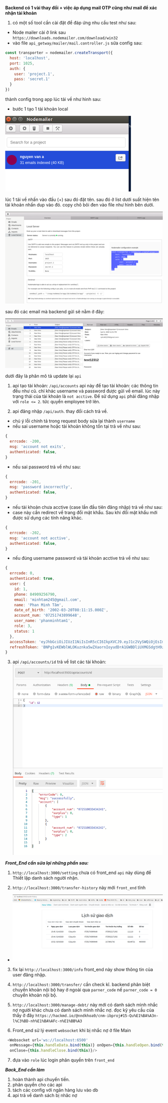 **Backend có 1 vài thay đổi + việc áp dụng mail OTP cũng như mail để xác nhận tài khoản**
1. có một số tool cần cài đặt để đáp ứng nhu cầu test như sau:
- Node mailer cài ở link sau `https://downloads.nodemailer.com/download/win32`
- vào file `api_getway/mailer/mail.controller.js` sửa config sau:
``` javascript
const transporter = nodemailer.createTransport({
  host: 'localhost',
  port: 1025,
  auth: {
    user: 'project.1',
    pass: 'secret.1'
  }
})
```
thành config trong app lúc tải về như hình sau:
- bước 1 tạo 1 tài khoản local

![hinh1](./pic_guide/mailer2.png)

lúc 1 tải về nhấn vào đấu (+) sau đó đặt tên. sau đó ở list dưới suất hiện tên tài khoản nhấn dup vào đó. copy chô bôi đen vào file như hình bên dưới.

![hinh2](./pic_guide/mailer1.png)

sau đó các email mà backend gửi sẽ nằm ở đây:

![hinh3](./pic_guide/mailer3.png)

dưới đây là phân mô tả update lại `api`

1.   api tạo tài khoản: `/api/accounts` api này để tạo tài khoản: các thông tin đều như cũ. chỉ khác username và password được gửi về email. lúc này trạng thái của tài khoản là `not acctive`. Để sử dụng `api` phải đăng nhập với `role <= 2`. tức quyền employee trở lên.


2.   api đăng nhập `/api/auth`. thay đổi cách trả về. 
-    chú ý lỗi chính tả trong request body sửa lại thành `username`
-    nếu sai username hoặc tài khoản không tồn tại trả về như sau:
``` javascript
{
  errcode: -200,
  msg: 'account not exits',
  authenticated: false,
}
```
-   nếu sai password trả về như sau:
``` javascript
{
  errcode: -201,
  msg: 'password incorrectly',
  authenticated: false,
}
```
- nếu tài khoản chưa acctive (case lần đầu tiên đăng nhập) trả về như sau:
- case này cần redirect về trang đổi mật khẩu. Sau khi đổi mật khẩu mới được sử dụng các tính năng khác.
``` javascript
{
  errcode: -202,
  msg: 'account not acctive',
  authenticated: false,
}
```

- nếu đúng username password và tài khoản acctive trả về như sau:
``` javascript
{
  errcode: 0,
  authenticated: true,
  user: {
    id: 1,
    phone: 84909256790,
    email: 'minhtam245@gmail.com',
    name: 'Phan Minh Tâm',
    date_of_birth: '2002-03-20T08:11:15.000Z',
    account_num: '07251743899648',
    user_name: 'phanminhtam1',
    role: 3,
    status: 1
  },
  accessToken: 'eyJhbGciOiJIUzI1NiIsInR5cCI6IkpXVCJ9.eyJ1c2VySWQiOjEsImlhdCI6MTU4NTg0ODMxMywiZXhwIjoxNTg1OTA4MzEzfQ.-Yx9fHaj91H8ahONeYSC10dh2RmUZd8hNGuA1Nhy2cU',
  refreshToken: 'BNPg1vKEWblWLOKuznka5wZXaornIoyudDrA1GWBDliUXMGSdgtH9zKBCzcyYN9Fymh3sVoA2j3cxTrWBl8hCxQoz5JBstme0SSq'
}
```

3.    api `/api/accounts/id` trả về list các tài khoản:
![hinh3](./pic_guide/post_man.png)

***Front_End cần sửa lại những phần sau:***

1. `http://localhost:3000/setting` chưa có front_end `api` này dùng để Thiết lập danh sách người nhận.

2.  `http://localhost:3000/transfer-history` này mới `front_end` tĩnh
-   ![hình 4](/pic_guide/pic_his.png)

3.   fix lại `http://localhost:3000/info` front_end này show thông tin của user đăng nhập.

4. `http://localhost:3000/transfer/` cần check kĩ. backend phân biệt chuyển khoản nội bộ hay ở ngoài qua `parner_code` nế `parner_code = 0` chuyển khoản nội bộ.

5. `http://localhost:3000/manage-debt/` này mới có danh sách mình nhắc nợ người khác chưa có danh sách mình nhắc nợ. đọc kỹ yêu cầu của thầy ở đây `https://hackmd.io/@nndkhoa9/cnm-ibproj#15-Qu%E1%BA%A3n-l%C3%BD-nh%E1%BA%AFc-n%E1%BB%A3`

6. Front_end sử lý event `websocket` khi bị nhắc nợ ở file Main 
``` javascript
 <Websocket url='ws://localhost:6500'
  onMessage={this.handleData.bind(this)} onOpen={this.handleOpen.bind(this)}
  onClose={this.handleClose.bind(this)}/>
```
7. đựa vào `role` lúc login phân quyền trên `front_end`


***Back_End cần làm***

1.   hoàn thành api chuyển tiền.
2.   phân quyền cho các api
3.   tách các config với ngân hàng lưu vào db
4.   api trả về danh sách bị nhăc nợ